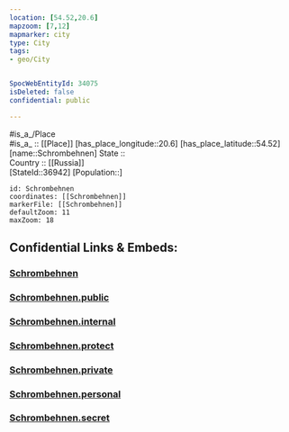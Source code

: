 ```yaml
---
location: [54.52,20.6] 
mapzoom: [7,12] 
mapmarker: city 
type: City
tags:
- geo/City


SpocWebEntityId: 34075
isDeleted: false
confidential: public

---
```

#is_a_/Place  
#is_a_ :: [[Place]] 
[has_place_longitude::20.6] 
[has_place_latitude::54.52] 
[name::Schrombehnen] 
State ::  
Country :: [[Russia]]  
[StateId::36942] 
[Population::] 



```leaflet
id: Schrombehnen
coordinates: [[Schrombehnen]] 
markerFile: [[Schrombehnen]] 
defaultZoom: 11 
maxZoom: 18
```


## Confidential Links & Embeds: 

### [Schrombehnen](/_Standards/Earth/Continent/Europe/Europe~East/Russia/Russia~NorthWest/Kaliningrad~Oblast/City/Schrombehnen.md) 

### [Schrombehnen.public](/_public/Earth/Continent/Europe/Europe~East/Russia/Russia~NorthWest/Kaliningrad~Oblast/City/Schrombehnen.public.md) 

### [Schrombehnen.internal](/_internal/Earth/Continent/Europe/Europe~East/Russia/Russia~NorthWest/Kaliningrad~Oblast/City/Schrombehnen.internal.md) 

### [Schrombehnen.protect](/_protect/Earth/Continent/Europe/Europe~East/Russia/Russia~NorthWest/Kaliningrad~Oblast/City/Schrombehnen.protect.md) 

### [Schrombehnen.private](/_private/Earth/Continent/Europe/Europe~East/Russia/Russia~NorthWest/Kaliningrad~Oblast/City/Schrombehnen.private.md) 

### [Schrombehnen.personal](/_personal/Earth/Continent/Europe/Europe~East/Russia/Russia~NorthWest/Kaliningrad~Oblast/City/Schrombehnen.personal.md) 

### [Schrombehnen.secret](/_secret/Earth/Continent/Europe/Europe~East/Russia/Russia~NorthWest/Kaliningrad~Oblast/City/Schrombehnen.secret.md)


